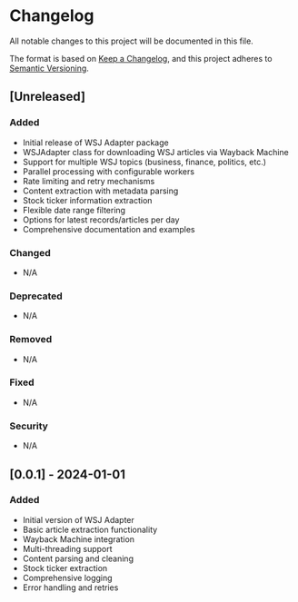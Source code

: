 # Changelog

All notable changes to this project will be documented in this file.

The format is based on [Keep a Changelog](https://keepachangelog.com/en/1.0.0/),
and this project adheres to [Semantic Versioning](https://semver.org/spec/v2.0.0.html).

## [Unreleased]

### Added
- Initial release of WSJ Adapter package
- WSJAdapter class for downloading WSJ articles via Wayback Machine
- Support for multiple WSJ topics (business, finance, politics, etc.)
- Parallel processing with configurable workers
- Rate limiting and retry mechanisms
- Content extraction with metadata parsing
- Stock ticker information extraction
- Flexible date range filtering
- Options for latest records/articles per day
- Comprehensive documentation and examples

### Changed
- N/A

### Deprecated
- N/A

### Removed
- N/A

### Fixed
- N/A

### Security
- N/A

## [0.0.1] - 2024-01-01

### Added
- Initial version of WSJ Adapter
- Basic article extraction functionality
- Wayback Machine integration
- Multi-threading support
- Content parsing and cleaning
- Stock ticker extraction
- Comprehensive logging
- Error handling and retries 